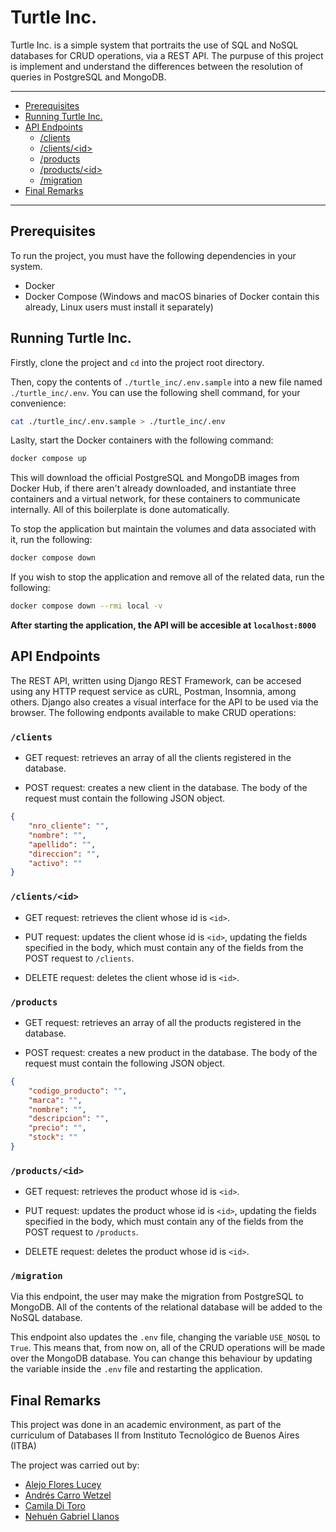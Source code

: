 # Turtle Inc.

Turtle Inc. is a simple system that portraits the use of SQL and NoSQL databases for CRUD operations, via a REST API. The purpuse of this project is implement and understand the differences between the resolution of queries in PostgreSQL and MongoDB.

<hr>

* [Prerequisites](#prerequisites)
* [Running Turtle Inc.](#running-turtle-inc)
* [API Endpoints](#api-endpoints)
   * [/clients](#clients)
   * [/clients/&lt;id&gt;](#clientsid)
   * [/products](#products)
   * [/products/&lt;id&gt;](#productsid)
   * [/migration](#migration)
* [Final Remarks](#final-remarks)

<hr>

## Prerequisites

To run the project, you must have the following dependencies in your system.

* Docker
* Docker Compose (Windows and macOS binaries of Docker contain this already, Linux users must install it separately)

## Running Turtle Inc.

Firstly, clone the project and `cd` into the project root directory.

Then, copy the contents of `./turtle_inc/.env.sample` into a new file named `./turtle_inc/.env`. You can use the following shell command, for your convenience:

```bash
cat ./turtle_inc/.env.sample > ./turtle_inc/.env
```

Laslty, start the Docker containers with the following command:

```bash
docker compose up
```
This will download the official PostgreSQL and MongoDB images from Docker Hub, if there aren't already downloaded, and instantiate three containers and a virtual network, for these containers to communicate internally. All of this boilerplate is done automatically.

To stop the application but maintain the volumes and data associated with it, run the following:

```bash
docker compose down
```

If you wish to stop the application and remove all of the related data, run the following:

```bash
docker compose down --rmi local -v
```

**After starting the application, the API will be accesible at `localhost:8000`**

## API Endpoints

The REST API, written using Django REST Framework, can be accesed using any HTTP request service as cURL, Postman, Insomnia, among others. Django also creates a visual interface for the API to be used via the browser. The following endponts available to make CRUD operations:

### `/clients`

* GET request: retrieves an array of all the clients registered in the database.

* POST request: creates a new client in the database. The body of the request must contain the following JSON object.

```json
{
    "nro_cliente": "",
    "nombre": "",
    "apellido": "",
    "direccion": "",
    "activo": ""
}
```

### `/clients/<id>`

* GET request: retrieves the client whose id is `<id>`.

* PUT request: updates the client whose id is `<id>`, updating the fields specified in the body, which must contain any of the fields from the POST request to `/clients`.

* DELETE request: deletes the client whose id is `<id>`.

### `/products`

* GET request: retrieves an array of all the products registered in the database.

* POST request: creates a new product in the database. The body of the request must contain the following JSON object.

```json
{
    "codigo_producto": "",
    "marca": "",
    "nombre": "",
    "descripcion": "",
    "precio": "",
    "stock": ""
}
```

### `/products/<id>`

* GET request: retrieves the product whose id is `<id>`.

* PUT request: updates the product whose id is `<id>`, updating the fields specified in the body, which must contain any of the fields from the POST request to `/products`.

* DELETE request: deletes the product whose id is `<id>`.

### `/migration`

Via this endpoint, the user may make the migration from PostgreSQL to MongoDB. All of the contents of the relational database will be added to the NoSQL database.

This endpoint also updates the `.env` file, changing the variable `USE_NOSQL` to `True`. This means that, from now on, all of the CRUD operations will be made over the MongoDB database. You can change this behaviour by updating the variable inside the `.env` file and restarting the application.

## Final Remarks

This project was done in an academic environment, as part of the curriculum of Databases II from Instituto Tecnológico de Buenos Aires (ITBA)

The project was carried out by:

* [Alejo Flores Lucey](https://github.com/alejofl/)
* [Andrés Carro Wetzel](https://github.com/AndresCarro/)
* [Camila Di Toro](https://github.com/camilaDiToro/)
* [Nehuén Gabriel Llanos](https://github.com/NehuenLlanos/)
